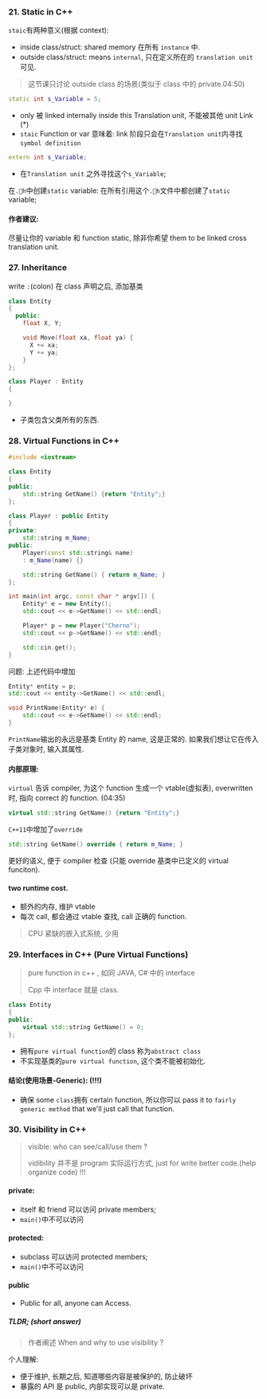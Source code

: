 ### 21. Static in C++

`staic`有两种意义(根据 context):

* inside class/struct: shared memory 在所有 `instance` 中.
* outside class/struct: means `internal`, 只在定义所在的 `translation unit` 可见.

> 这节课只讨论 outside class 的场景(类似于 class 中的 private.04:50)

```cpp
static int s_Variable = 5;
```

* only 被 linked internally inside this Translation unit, 不能被其他 unit Link (\*)
* `staic` Function or var 意味着: link 阶段只会在`Translation unit`内寻找`symbol definition`

```cpp
extern int s_Variable;
```

* 在`Translation unit` 之外寻找这个`s_Variable`;

在`.h`中创建`static` variable: 在所有引用这个`.h`文件中都创建了`static` variable;

#### 作者建议:

尽量让你的 variable 和 function static, 除非你希望 them to be linked cross translation unit.

### 27. Inheritance

write `:`(colon) 在 class 声明之后, 添加基类

```cc
class Entity
{
  public:
    float X, Y;

    void Move(float xa, float ya) {
      X += xa;
      Y += ya;
    }
};

class Player : Entity
{

}
```

* 子类包含父类所有的东西.

### 28. Virtual Functions in C++

```cc
#include <iostream>

class Entity
{
public:
    std::string GetName() {return "Entity";}
};

class Player : public Entity
{
private:
    std::string m_Name;
public:
    Player(const std::string& name)
    : m_Name(name) {}

    std::string GetName() { return m_Name; }
};

int main(int argc, const char * argv[]) {
    Entity* e = new Entity();
    std::cout << e->GetName() << std::endl;

    Player* p = new Player("Cherno");
    std::cout << p->GetName() << std::endl;

    std::cin.get();
}
```

问题: 上述代码中增加

```cc
Entity* entity = p;
std::cout << entity->GetName() << std::endl;

void PrintName(Entity* e) {
    std::cout << e->GetName() << std::endl;
}
```

`PrintName`输出的永远是基类 Entity 的 name, 这是正常的.
如果我们想让它在传入子类对象时, 输入其属性.

#### 内部原理:

`virtual` 告诉 compiler, 为这个 function 生成一个 vtable(虚拟表), overwritten 时, 指向 correct 的 function. (04:35)

```cc
virtual std::string GetName() {return "Entity";}
```

`C++11`中增加了`override`

```cc
std::string GetName() override { return m_Name; }
```

更好的语义, 便于 compiler 检查 (只能 override 基类中已定义的 virtual funciton).

#### two runtime cost.

* 额外的内存, 维护 vtable
* 每次 call, 都会通过 vtable 查找, call 正确的 function.

> CPU 紧缺的嵌入式系统, 少用

### 29. Interfaces in C++ (Pure Virtual Functions)

> pure function in c++ , 如同 JAVA, C# 中的 interface
>
> Cpp 中 interface 就是 class.

```cpp
class Entity
{
public:
    virtual std::string GetName() = 0;
};
```

* 拥有`pure virtual function`的 class 称为`abstract class`
* 不实现基类的`pure virtual function`, 这个类不能被初始化.

#### 结论(使用场景-Generic): (!!!)

* 确保 some `class`拥有 certain function, 所以你可以 pass it to `fairly generic method` that we'll just call that function.

### 30. Visibility in C++

> visible: who can see/call/use them ?
>
> vidibility 并不是 program 实际运行方式, just for write better code.(help organize code) !!!

#### private:

* itself 和 friend 可以访问 private members;
* `main()`中不可以访问

#### protected:

* subclass 可以访问 protected members;
* `main()`中不可以访问

#### public

* Public for all, anyone can Access.

##### TLDR; (short answer)

> 作者阐述 When and why to use visibility ?

个人理解:

* 便于维护, 长期之后, 知道哪些内容是被保护的, 防止破坏
* 暴露的 API 是 public, 内部实现可以是 private.
